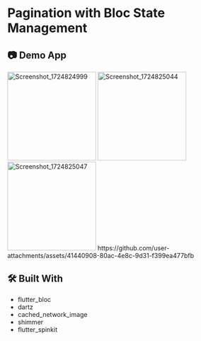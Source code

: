 # Pagination with Bloc State Management

## :camera: Demo App
<img src="https://github.com/user-attachments/assets/77bacff3-9ba3-4c02-a031-7226d41ce5dc" alt="Screenshot_1724824999" width="200">
<img src="https://github.com/user-attachments/assets/9a952f14-becb-4a78-80db-7bcbe87aed86" alt="Screenshot_1724825044" width="200">
<img src="https://github.com/user-attachments/assets/a2cf7979-dbd1-430f-b8b7-940b218410fa" alt="Screenshot_1724825047" width="200">
https://github.com/user-attachments/assets/41440908-80ac-4e8c-9d31-f399ea477bfb

## :hammer_and_wrench: Built With
- flutter_bloc
- dartz
- cached_network_image
- shimmer
- flutter_spinkit
